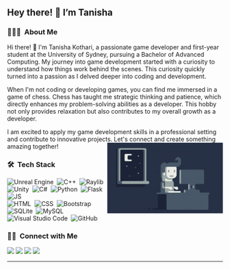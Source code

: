 <h2>Hey there! 👋 I’m Tanisha</h2><p></p>
<h3 id="-about-me">👨🏻‍💻 &nbsp;About Me</h3>
<p>Hi there! 👋 I'm Tanisha Kothari, a passionate game developer and first-year student at the University of Sydney, pursuing a Bachelor of Advanced Computing. My journey into game development started with a curiosity to understand how things work behind the scenes. This curiosity quickly turned into a passion as I delved deeper into coding and development.
  
When I'm not coding or developing games, you can find me immersed in a game of chess. Chess has taught me strategic thinking and patience, which directly enhances my problem-solving abilities as a developer. This hobby not only provides relaxation but also contributes to my overall growth as a developer.

I am excited to apply my game development skills in a professional setting and contribute to innovative projects. Let's connect and create something amazing together!
<img alt="Night Coding" src="https://raw.githubusercontent.com/AVS1508/AVS1508/master/assets/Night-Coding.gif" align="right" width=270 height=165>
</p>
<h3 id="-tech-stack">🛠 &nbsp;Tech Stack</h3>
<p>
  <img src="https://img.shields.io/badge/-Unreal%20Engine-f0f0f0?style=flat&amp;logo=unrealengine&logoColor=0E1128" alt="Unreal Engine">&nbsp;
  <img src="https://img.shields.io/badge/-C%2B%2B-05122A?style=flat&amp;logo=C%2B%2B&logoColor=00599C" alt="C++">&nbsp;
  <img src="https://img.shields.io/badge/-Raylib-f0f0f0?style=flat&logo=raylib&logoColor=000000" alt="Raylib">&nbsp;
  <img src="https://img.shields.io/badge/-Unity-05122A?logo=Unity&logoColor=FFFFFF" alt="Unity">&nbsp;
  <img src="https://img.shields.io/badge/-C%23-f0f0f0?style=flat&amp;" alt="C#">&nbsp;
  <img src="https://img.shields.io/badge/-Python-05122A?style=flat&amp;logo=python&logoColor=3776AB" alt="Python">&nbsp;
  <img src="https://img.shields.io/badge/-Flask-f0f0f0?style=flat&amp;logo=flask&logoColor=000000" alt="Flask">&nbsp;
  <img src="https://shields.io/badge/JavaScript-05122A?logo=JavaScript&logoColor=F7DF1E&style=flat&amp" alt="JS"><br>
  <img src="https://img.shields.io/badge/-HTML-f0f0f0?style=flat&amp;logo=HTML5&logoColor=E34F26" alt="HTML">&nbsp;
  <img src="https://img.shields.io/badge/-CSS-05122A?style=flat&amp;logo=CSS3&logoColor=1572B6" alt="CSS">&nbsp;
  <img src="https://img.shields.io/badge/-Bootstrap-f0f0f0?style=flat&amp;logo=bootstrap&amp;logoColor=563D7C" alt="Bootstrap">&nbsp;
  <img src="https://img.shields.io/badge/SQLite-05122A.svg?style=flat&amp;logo=SQLite&logoColor=003B57" alt="SQLite">&nbsp;
  <img src="https://img.shields.io/badge/MySQL-f0f0f0.svg?style=flat&amp;logo=MySQL&logoColor=4479A1" alt="MySQL">&nbsp;
  <img src="https://img.shields.io/badge/-Visual%20Studio%20Code-05122A?style=flat&amp;" alt="Visual Studio Code">&nbsp;
  <img src="https://img.shields.io/badge/-GitHub-f0f0f0?style=flat&amp;logo=github&logoColor=181717" alt="GitHub">&nbsp;
</p>
<h3 id="-connect-with-me">🤝🏻 &nbsp;Connect with Me</h3>
<p align="left">
  <a href="mailto:kotharitanisha50@gmail.com"><img src="https://img.shields.io/badge/-kotharitanisha50@gmail.com-999999?style=flat&amp;logo=Gmail&amp"></a>
  <a href="https://www.linkedin.com/in/tanisha-kothari-19a0a331b/"><img src="https://img.shields.io/badge/Tanisha%20Kothari-999999?style=flat&amp;logo=LinkedIn&amp&logoColor=0A66C2"></a>
  <a href="https://discordapp.com/users/1233699686439718944"><img src="https://img.shields.io/badge/StuckCoder50-999999?style=flat&amp&logo=Discord&amp"></a>
  <a href="https://instagram.com/x.tanisha_creates.x"><img src="https://img.shields.io/badge/-@x.tanisha__creates.x-999999?style=flat&amp;logo=Instagram&amp&logoColor=FF0069"></a>
</p>
<hr>
